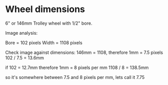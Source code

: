 # Wheel dimensions

6" or 146mm Trolley wheel with 1/2" bore.



Image analysis:

Bore = 102 pixels
Width = 1108 pixels

Check image against dimensions:
146mm = 1108, therefore 1mm = 7.5 pixels
102 / 7.5 = 13.6mm

if 102 = 12.7mm therefore 1mm = 8 pixels per mm
1108 / 8 = 138.5mm

so it's somewhere between 7.5 and 8 pixels per mm, lets call it 7.75

